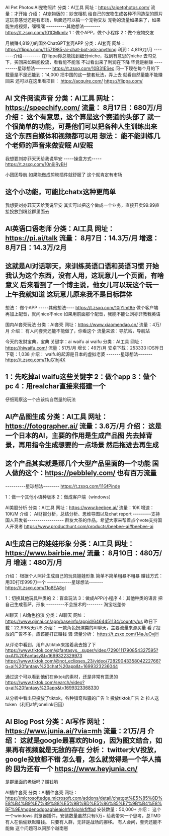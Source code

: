 AI Pet Photos:AI宠物照片
分类：AI工具
网址：https://aipetphotos.com/
流量：才开始
介绍：
AI宠物版的：妙宠相机
给自己的宠物生成各种不同造型的照片
这玩意感觉还是有市场，后面还可以搞一个宠物交友
宠物的流量如果来了，如果能生成视频，嘿嘿嘿
----------其他想法--------
https://t.zsxq.com/101CMkmlv
1：做个APP，做个小程序
2：做个宠物交友

月躺赚4,819刀的国外ChatGPT套壳APP
分类：AI套壳
网址：https://flippa.com/11571985-ai-chat-bot-ask-anything
利润：4,819刀/月
--------介绍---------
在flippa你总能找到细分niche，找到有意思的niche
去勾兑下，买回来如果能投流，看看能不能涨
不过看出来了利润在下降
毕竟是躺赚
----------星球想法--------
https://t.zsxq.com/10B31ESec
问一下现在每个月的下载量是不是还能到：14,000
把中国的这一整套玩法，弄上去
就看自然量能不能赚回来
还可以在这里看项目：
https://acquire.com/
https://flippa.com/

AI 文件阅读声音
分类：AI工具
网址：https://speechify.com/
流量：
8月17日：680万/月
介绍：
这个有意思，这个算是这个赛道的头部了
就一个很简单的功能，可是他们可以把各种人生训练出来
这个东西自媒体和视频都可以用
想法：
能不能训练几个老师的声音来做安眠
AI安眠
---------------
我想要刘亦菲天天给我说早安
-----操盘方式-----
https://t.zsxq.com/10n9jRyBH

小团团导航
如果能做成剪映插件就舒服了
这个就肯定有市场

这个小功能，可能比chatx这种更简单
----------------------
我想要刘亦菲天天给我说早安
其实可以把这个做成一个业务，直接开卖99.99直接投放到粉丝群里面去

AI英语口语老师
分类：AI工具
网址：https://pi.ai/talk
流量：
8月7日：14.3万/月
增速：
8月7日：14.3万/2月
------------------
这就是AI对话聊天，来训练英语口语和英语习惯
开始我认为这个东西，没有人用，这玩意儿一个页面，有啥意义
后来看到了一个博主说，他女儿可以玩这个玩一上午我就知道
这玩意儿原来我不是目标群体
------------------
想法：
做个APP
-----其他想法----
https://t.zsxq.com/10jYlmt8e
做个客户端
再加上配音，就问nice不nice
如果用前面那个配音，我能不能让刘亦菲教我英语


国内AI套壳玩法
分类：AI套壳
网址：https://www.xiaomendao.cn/
流量：4万/月
介绍：
有人问套壳还能不能做了，你看这个
流量来源：导航站，导航站

今天的发财宝典，宝典
关键字：ai waifu
ai waifu
分类：AI工具
网址：https://hiwaifu.com/
流量：51万/月
增长：49万/月
安卓下载：253333
IOS昨日下载：1,038
介绍：
waifu的起源是日本的虚拟老婆
-------星球想法-------
https://t.zsxq.com/11uG1hj4X

1：先吃掉ai waifu这些关键字
2：做个app
3：做个pc
4：用realchar直接来搭建一个
---------------------
仔细观察这一个应该纯自然量的玩法


AI产品图生成
分类：AI工具
网址：https://fotographer.ai/
流量：3.6万/月
介绍：
这是一个日本的AI，主要的作用是生成产品图
先去掉背景，再用指令生成想要的一点场景
然后拖进去再生成
-----------------
这个产品其实就是那几个大型产品里面的一个功能
国人做的这个：https://pebblely.com/
也有百万流量
----------------
----------星球想法--------
https://t.zsxq.com/11GfPinde

1：做一个其他小语种版本
2：做成客户端（windows）

AI美股分析
分类：AI工具
网址：https://www.beebee.ai/
流量：10K
增速：10K/M
介绍：
AI财报分析，总结分析、思维导图以及chat report
---------支持国人开发者------------------
群友大圣的作品，希望大家来帮着点个vote支持国人开发者
https://www.producthunt.com/products/beebee-ai#beebee-ai

AI生成自己的娃娃形象
分类：AI工具
网址：https://www.bairbie.me/
流量：
8月10日：480万/月
增速：480万/月
-------------------------
介绍：
根据个人照片生成自己的玩具娃娃形象
简单不简单粗暴不粗暴
赚钱方式：
用3D打印999刀一个
------------星球想法-------
https://t.zsxq.com/11o8EA8gI

1：切换其他玩具种类的
2：盲盒玩法
3：做成APP/小程序
4：其他种类的语言
把自己生成菩萨，形象
---------不会技术的--------
淘宝吃差价


AI聊天｜AI角色扮演
分类：AI聊天
网址：https://www.qimai.cn/app/baseinfo/appid/6464451134/country/us
昨日下载：22,998/天/US
介绍：
一款角色扮演类的AI聊天，主要流量来源买量
看了投放的广告不多，应该能打正赚钱
骚
流量分析：
https://t.zsxq.com/14aJuOvjH

从评论中看到，用户从tiktok来接着我去搜了下
https://www.tiktok.com/@fantasys._.super/video/7290111790854327595?q=AI%20Fantasy&t=1699322329973
https://www.tiktok.com/@not_eclipses_23/video/7282904335804222766?q=ai%20fantasy%20chat%20app&t=1699323236044

通过这个可以看到他们在tiktok的素材，还是非常有意思的
https://www.tiktok.com/search/video?q=ai%20fantasy%20app&t=1699323368330

从分析中看出只投放了tiktok，各种猎奇和骚的广告
1: 投放tiktok广告
2: 拉人送token（利用af的onelink归因）

AI Blog Post
分类：AI写作
网址：https://www.junia.ai/?via=mh
流量：21万/月
介绍：
这就是google最喜欢的blog，因为图文结合，如果再有视频就是无敌的存在
分析：
twitter大V投放，google投放都不错
怎么看，怎么就觉得是一个华人搞的
因为还有一个
https://www.heyjunia.cn/
-----------------------------------
是群里面的老板吗？赚钱哟

AI插件套壳
分类：AI插件套壳
网址：https://microsoftedge.microsoft.com/addons/detail/chatgpt%E5%85%8D%E8%B4%B9%E7%89%88%E5%9B%BD%E5%86%85%E7%9B%B4%E8%BF%9E/mgdenodgoaghieaiohfnfgjohkfiffbd
安装数量：50,000+
介绍：
这个一个windows 浏览器插件，安装数量虽然只有5万+
给我带来一个思考，总TMD有人在偷偷默默赚钱。
只要有人群，无非是战场的挪移。
有人会问，套壳还能不能做
这个问题可以问那个越南崽
